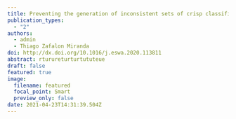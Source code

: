 ```yaml
---
title: Preventing the generation of inconsistent sets of crisp classification rules
publication_types:
  - "2"
authors:
  - admin
  - Thiago Zafalon Miranda
doi: http://dx.doi.org/10.1016/j.eswa.2020.113811
abstract: rturureturturtututeue
draft: false
featured: true
image:
  filename: featured
  focal_point: Smart
  preview_only: false
date: 2021-04-23T14:31:39.504Z
---
```


